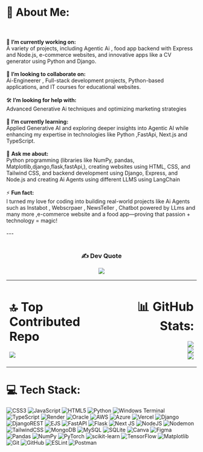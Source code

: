 # 💫 About Me:
<br><br>🌟 **I’m currently working on:**  <br>A variety of projects, including Agentic Ai , food app backend with Express and Node.js, e-commerce websites, and innovative apps like a CV generator using Python and Django.  <br><br>🤝 **I’m looking to collaborate on:**  <br>Ai-Engineerer , Full-stack development projects, Python-based applications, and IT courses for educational websites.  <br><br>🛠️ **I’m looking for help with:**  <br>Advanced Generative Ai  techniques and optimizing marketing strategies<br><br>🌱 **I’m currently learning:**  <br>Applied Generative AI and exploring deeper insights into Agentic AI while enhancing my expertise in technologies like Python ,FastApi, Next.js and TypeScript.  <br><br>💬 **Ask me about:**  <br>Python programming (libraries like NumPy, pandas, Matplotlib,django,flask,fastApi,), creating websites using HTML, CSS, and Tailwind CSS, and backend development using Django, Express, and Node.js and creating Ai Agents using different LLMS using LangChain  <br><br>⚡ **Fun fact:**  <br>I turned my love for coding into building real-world projects  like  Ai Agents such as Instabot , Webscrpaer , NewsTeller , Chatbot powered by LLms and many more  ,e-commerce website and a food app—proving that passion + technology = magic!  <br><br>---<br><br>



<div align="center">

### ✍️ Dev Quote  
![](https://quotes-github-readme.vercel.app/api?type=horizontal&theme=radical)

</div>

<table>
  <tr>
    <!-- Left-aligned content -->
<td align="left" width="50%">
      
  # 🔝 Top Contributed Repo  
  ![](https://github-contributor-stats.vercel.app/api?username=Uzair-DeVops&limit=5&theme=dark&combine_all_yearly_contributions=true)

  </td>
    <!-- Right-aligned content -->
  <td align="right" width="50%">
      
  # 📊 GitHub Stats:  
  ![](https://github-readme-stats.vercel.app/api?username=Uzair-DeVops&theme=dark&hide_border=false&include_all_commits=false&count_private=false)<br/>
  ![](https://github-readme-streak-stats.herokuapp.com/?user=Uzair-DeVops&theme=dark&hide_border=false)<br/>
  ![](https://github-readme-stats.vercel.app/api/top-langs/?username=Uzair-DeVops&theme=dark&hide_border=false&include_all_commits=false&count_private=false&layout=compact)

  </td>
  </tr>
</table>

# 💻 Tech Stack:
![CSS3](https://img.shields.io/badge/css3-%231572B6.svg?style=for-the-badge&logo=css3&logoColor=white) ![JavaScript](https://img.shields.io/badge/javascript-%23323330.svg?style=for-the-badge&logo=javascript&logoColor=%23F7DF1E) ![HTML5](https://img.shields.io/badge/html5-%23E34F26.svg?style=for-the-badge&logo=html5&logoColor=white) ![Python](https://img.shields.io/badge/python-3670A0?style=for-the-badge&logo=python&logoColor=ffdd54) ![Windows Terminal](https://img.shields.io/badge/Windows%20Terminal-%234D4D4D.svg?style=for-the-badge&logo=windows-terminal&logoColor=white) ![TypeScript](https://img.shields.io/badge/typescript-%23007ACC.svg?style=for-the-badge&logo=typescript&logoColor=white) ![Render](https://img.shields.io/badge/Render-%46E3B7.svg?style=for-the-badge&logo=render&logoColor=white) ![Oracle](https://img.shields.io/badge/Oracle-F80000?style=for-the-badge&logo=oracle&logoColor=white) ![AWS](https://img.shields.io/badge/AWS-%23FF9900.svg?style=for-the-badge&logo=amazon-aws&logoColor=white) ![Azure](https://img.shields.io/badge/azure-%230072C6.svg?style=for-the-badge&logo=microsoftazure&logoColor=white) ![Vercel](https://img.shields.io/badge/vercel-%23000000.svg?style=for-the-badge&logo=vercel&logoColor=white) ![Django](https://img.shields.io/badge/django-%23092E20.svg?style=for-the-badge&logo=django&logoColor=white) ![DjangoREST](https://img.shields.io/badge/DJANGO-REST-ff1709?style=for-the-badge&logo=django&logoColor=white&color=ff1709&labelColor=gray) ![EJS](https://img.shields.io/badge/ejs-%23B4CA65.svg?style=for-the-badge&logo=ejs&logoColor=black) ![FastAPI](https://img.shields.io/badge/FastAPI-005571?style=for-the-badge&logo=fastapi) ![Flask](https://img.shields.io/badge/flask-%23000.svg?style=for-the-badge&logo=flask&logoColor=white) ![Next JS](https://img.shields.io/badge/Next-black?style=for-the-badge&logo=next.js&logoColor=white) ![NodeJS](https://img.shields.io/badge/node.js-6DA55F?style=for-the-badge&logo=node.js&logoColor=white) ![Nodemon](https://img.shields.io/badge/NODEMON-%23323330.svg?style=for-the-badge&logo=nodemon&logoColor=%BBDEAD) ![TailwindCSS](https://img.shields.io/badge/tailwindcss-%2338B2AC.svg?style=for-the-badge&logo=tailwind-css&logoColor=white) ![MongoDB](https://img.shields.io/badge/MongoDB-%234ea94b.svg?style=for-the-badge&logo=mongodb&logoColor=white) ![MySQL](https://img.shields.io/badge/mysql-4479A1.svg?style=for-the-badge&logo=mysql&logoColor=white) ![SQLite](https://img.shields.io/badge/sqlite-%2307405e.svg?style=for-the-badge&logo=sqlite&logoColor=white) ![Canva](https://img.shields.io/badge/Canva-%2300C4CC.svg?style=for-the-badge&logo=Canva&logoColor=white) ![Figma](https://img.shields.io/badge/figma-%23F24E1E.svg?style=for-the-badge&logo=figma&logoColor=white) ![Pandas](https://img.shields.io/badge/pandas-%23150458.svg?style=for-the-badge&logo=pandas&logoColor=white) ![NumPy](https://img.shields.io/badge/numpy-%23013243.svg?style=for-the-badge&logo=numpy&logoColor=white) ![PyTorch](https://img.shields.io/badge/PyTorch-%23EE4C2C.svg?style=for-the-badge&logo=PyTorch&logoColor=white) ![scikit-learn](https://img.shields.io/badge/scikit--learn-%23F7931E.svg?style=for-the-badge&logo=scikit-learn&logoColor=white) ![TensorFlow](https://img.shields.io/badge/TensorFlow-%23FF6F00.svg?style=for-the-badge&logo=TensorFlow&logoColor=white) ![Matplotlib](https://img.shields.io/badge/Matplotlib-%23ffffff.svg?style=for-the-badge&logo=Matplotlib&logoColor=black) ![Git](https://img.shields.io/badge/git-%23F05033.svg?style=for-the-badge&logo=git&logoColor=white) ![GitHub](https://img.shields.io/badge/github-%23121011.svg?style=for-the-badge&logo=github&logoColor=white) ![ESLint](https://img.shields.io/badge/ESLint-4B3263?style=for-the-badge&logo=eslint&logoColor=white) ![Postman](https://img.shields.io/badge/Postman-FF6C37?style=for-the-badge&logo=postman&logoColor=white)






